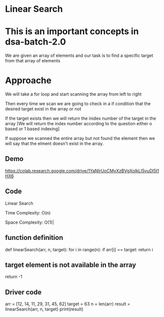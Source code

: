 
# Linear Search

# This is an important concepts in dsa-batch-2.0

We are given an array of elements and our task is to find a specific target from that array of elements

# Approache
We will take a for loop and start scanning the array from left to right 

Then every time we scan we are going to check in a if condition that the desired target exist in the array or not

If the target exists then we will return the inidex number of the target in the array [We will return the index number according to the question either o based or 1 based indexing]

If suppose we scanned the entire array but not found the element then we will say that  the elment doesn't exist in the array.
## Demo

https://colab.research.google.com/drive/1YaNIrUoCMyXzBVgXoIkLI5vuDl5I1HX6




## Code
Linear Search

Time Complexity: O(n)

Space Complexity: O(1)|
## function definition
def linearSearch(arr, n, target):
  for i in range(n):
    if arr[i] == target:
      return i
  ## target element is not available in the array
  return -1

## Driver code
arr = [12, 14, 11, 29, 31, 45, 62]
target = 63
n = len(arr)
result = linearSearch(arr, n, target)
print(result)